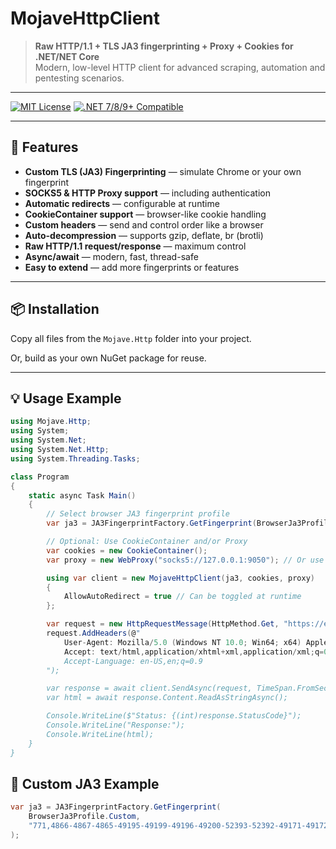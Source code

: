 # MojaveHttpClient

> **Raw HTTP/1.1 + TLS JA3 fingerprinting + Proxy + Cookies for .NET/NET Core**  
> Modern, low-level HTTP client for advanced scraping, automation and pentesting scenarios.

---

[![MIT License](https://img.shields.io/badge/license-MIT-blue.svg)](LICENSE)
[![.NET 7/8/9+ Compatible](https://img.shields.io/badge/.NET-6%2F7%2F8%2F9-green.svg)](https://dotnet.microsoft.com/)

---

## 🚀 Features

- **Custom TLS (JA3) Fingerprinting** — simulate Chrome or your own fingerprint
- **SOCKS5 & HTTP Proxy support** — including authentication
- **Automatic redirects** — configurable at runtime
- **CookieContainer support** — browser-like cookie handling
- **Custom headers** — send and control order like a browser
- **Auto-decompression** — supports gzip, deflate, br (brotli)
- **Raw HTTP/1.1 request/response** — maximum control
- **Async/await** — modern, fast, thread-safe
- **Easy to extend** — add more fingerprints or features

---

## 📦 Installation

Copy all files from the `Mojave.Http` folder into your project.

Or, build as your own NuGet package for reuse.

---

## 💡 Usage Example

```csharp
using Mojave.Http;
using System;
using System.Net;
using System.Net.Http;
using System.Threading.Tasks;

class Program
{
    static async Task Main()
    {
        // Select browser JA3 fingerprint profile
        var ja3 = JA3FingerprintFactory.GetFingerprint(BrowserJa3Profile.Chrome);

        // Optional: Use CookieContainer and/or Proxy
        var cookies = new CookieContainer();
        var proxy = new WebProxy("socks5://127.0.0.1:9050"); // Or use HTTP proxy

        using var client = new MojaveHttpClient(ja3, cookies, proxy)
        {
            AllowAutoRedirect = true // Can be toggled at runtime
        };

        var request = new HttpRequestMessage(HttpMethod.Get, "https://example.com/");
        request.AddHeaders(@"
            User-Agent: Mozilla/5.0 (Windows NT 10.0; Win64; x64) AppleWebKit/537.36 (KHTML, like Gecko) Chrome/120.0.0.0 Safari/537.36
            Accept: text/html,application/xhtml+xml,application/xml;q=0.9,image/webp,image/apng,*/*;q=0.8
            Accept-Language: en-US,en;q=0.9
        ");

        var response = await client.SendAsync(request, TimeSpan.FromSeconds(10));
        var html = await response.Content.ReadAsStringAsync();

        Console.WriteLine($"Status: {(int)response.StatusCode}");
        Console.WriteLine("Response:");
        Console.WriteLine(html);
    }
}
```
## 🧪 Custom JA3 Example

```csharp
var ja3 = JA3FingerprintFactory.GetFingerprint(
    BrowserJa3Profile.Custom,
    "771,4866-4867-4865-49195-49199-49196-49200-52393-52392-49171-49172-156-157-47-53,0-23-65281-10-11-35-16-5-13-18-45-43-51-27-21-41-28-19,29-23-24,0"
);


